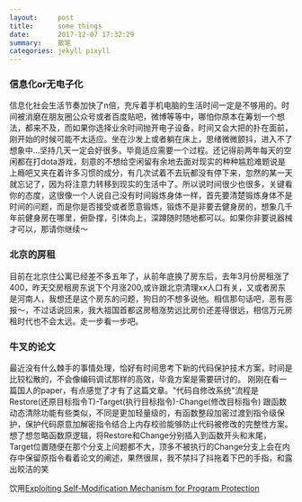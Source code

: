 ```yaml
---
layout:     post
title:      some things  
date:       2017-12-07 17:32:29
summary:    散笔
categories: jekyll pixyll
---
```


### 信息化or无电子化

   信息化社会生活节奏加快了n倍，充斥着手机电脑的生活时间一定是不够用的。时间被消磨在朋友圈公众号或者百度贴吧，微博等等中，哪怕你原本在筹划一个想法，都来不及，而如果你选择业余时间抛开电子设备，时间又会大把的扑在面前，刚开始的时候可能不太适应。坐在沙发上或者躺在床上，思绪微微颤抖，进入不了想象中...坚持几天一定会好很多。毕竟适应需要一个过程。还记得前两年每天的空闲都在打dota游戏，刻意的不想给空闲留有余地去面对现实的种种尴尬难题说是上瘾吧又夹在着许多习惯的成分，有几次试着不去玩都没有停下来，忽然的某一天就忘记了，因为将注意力转移到现实的生活中了。所以说时间很少也很多，关键看你的态度，这很像一个人说自己没有时间锻炼身体一样，首先要清楚锻炼身体不是时间的问题，而是你是否接受或者愿意锻炼，锻炼不是非要去健身房的，想象几千年前健身房在哪里，俯卧撑，引体向上，深蹲随时随地都可以。如果你非要说器械才可以，那请你继续～
 
 ### 北京的房租
 
 目前在北京住公寓已经差不多五年了，从前年底换了房东后，去年3月份房租涨了400，昨天交房租房东说下个月涨200,或许跟北京清理xx人口有关，又或者房东是河南人，我想还是这个房东的问题，狗日的不想多说他。相信那句话吧，恶有恶报～，不过话说回来，我大祖国首都这房租涨势远比房价还差得很远，相信万元房租时代也不会太远。走一步看一步吧。
 
 ### 牛叉的论文
 
最近没有什么棘手的事情处理，恰好有时间思考下新的代码保护技术方案，时间是比较松散的，不会像编码调试那样的高效，毕竟方案是需要研讨的。
刚刚在看一篇国人的paper，有点感觉了才有了这篇文章。"代码自修改系统"流程是 Restore(还原目标指令T)-Target(执行目标指令)-Change(修改目标指令)
跟函数动态清除功能有些类似，不同是更加轻量级的，有函数整段加密过渡到指令级保护，保护代码原意加解密指令结合上内存校验能够防止代码被修改的完整性方案。
想了想忽略函数原逻辑，将Restore和Change分别插入到函数开头和末尾，Target位置随便在那个分支上问题都不大，顶多不被执行的Change分支上会在内存中保留原指令看着论文的阐述，果然很屌，我不禁抖了抖拖着下巴的手指，和露出皎洁的笑


饮用[Exploiting Self-Modification Mechanism for Program Protection](http://www27.cs.kobe-u.ac.jp/achieve/data/pdf/65.pdf)
 
